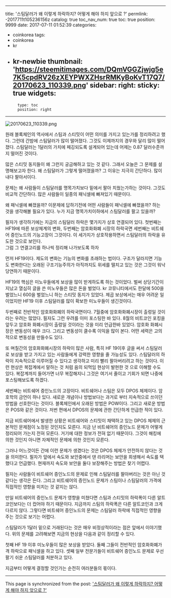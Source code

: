 
---
title: '스팀달러가 왜 이렇게 하락하지? 어떻게 해야 하지 앞으로 ?'
permlink: -2017711t105236156z
catalog: true
toc_nav_num: true
toc: true
position: 9999
date: 2017-07-11 01:52:39
categories:
- coinkorea
tags:
- coinkorea
- kr
- kr-newbie
thumbnail: 'https://steemitimages.com/DQmVGGZjwjg5e7K5cpdRV26zXEYPWXZHsrRMKyBoKvT17Q7/20170623_110339.png'
sidebar:
    right:
        sticky: true
widgets:
    -
        type: toc
        position: right
---


![20170623_110339.png](https://steemitimages.com/DQmVGGZjwjg5e7K5cpdRV26zXEYPWXZHsrRMKyBoKvT17Q7/20170623_110339.png)

원래 블록체인의 역사에서 스팀과 스티밋이 어떤 의미를 가지고 있는가를 정리하려고 했다. 그런데 간밤에 스팀달러가 많이 떨어졌다. 그것도 이제까지의 경우와 달리 많이 떨어졌다. 스팀달러는 1달러의 가치에 페깅되도록 설계되어 있는데 어제는 0.87 달러수준까지 떨어진 것이다. 

많은 스티밋 동지들이 왜 그런지 궁금해하고 있는 것 같다. 그래서 오늘은 그 문제를 설명해보고자 한다. 
왜 스팀달러가 그렇게 떨어졌을까? 그 이유는 지극히 간단하다. 많이 내다 팔아서이다. 

문제는 왜 사람들이 스팀달러를 명목가치보다 밑에서 팔아 치웠는가하는 것이다. 그것도 비교적 간단하다. 많은 사람들이 일종의 패닉셀에 빠져있기 때문이다.  

왜 패닉셀에 빠졌을까? 이문제에 답하기전에 어떤 사람들이 패닉셀에 빠졌을까? 하는 것을 생각해볼 필요가 있다. 누가 지금 명목가치이하에서 스팀달러를 팔고 있을까?

필자가 생각하기에는 지금의 스팀달러 하락은 몇가지가 상호 연결되어 있다. 첫번째는 HF19에 따른 보상체계의 변화, 두번째는 암호화화폐 시장의 하락국면 세번째는 비트쉐어 증인노드의 기능고장이 그것이다. 이 세가지가 상호작용하면서 스팀달러의 하락을 유도한 것으로 보인다.  
그럼 그 연결고리를 하나씩 정리해 나가보도록 하자  

먼저 HF19이다. 제도의 변화는 기능의 변화를 초래하는 법이다. 구조가 달라지면 기능도 변화한다는 오래된 구조기능주의가 아직까지도 위세를 떨치고 있는 것은 그것이 워낙 당연하기 때문이다. 

HF19의 핵심은 미노우들에게 보상을 많이 받게하도록 하는 것이었다. 벌써 상당기간이 지났고 열심히 글을 쓴 미노우들은 많은 돈을 벌었다. kr 코뮤니티에서도 한달에 500을 벌었느니 600을 벌었느니 하는 스티밋 동지가 있었다. 제곱 보상에서는 매우 어려운 일이었지만 HF19 이후 스팀달러를 많이 확보한 미노우들이 생긴것이다. 

두번째로 전반적인 암호화화폐의 하락국면이다. 
7월중에 암호화화폐시장이 출렁일 것이라는 우려는 많았다. 필자도 그런 우려를 이미 포스팅한 바 있다. 8월의 비트코인 포킹을 앞두고 암호화 화폐시장이 출렁일 것이라는 것을 미리 언급한바 있었다. 암호화 화폐시장은 변동성이 매우 크다. 그리고 변동성이 클수록 이익을 많이 본다. 어떤 세력은 고의적으로 변동성을 만들수도 있다. 

또 며칠간의 암호화화폐시장의 하락이 많은 사람, 특히 HF 19이후 글을 써서 스팀달러로 보상을 받고 가지고 있는 사람들에게 강력한 영향을 줄 가능성도 있다. 스팀달러의 하락이 지속적으로 이루어질 수 있다고 생각하고 미리 빨리 팔아버리려고 하는 것이다. 이런 현상은 복잡계에서 말하는 것 처럼 음의 되먹임 현상이 발현한 것 으로 이해할 수도 있다. 복잡계까지 들어가면 너무 복잡해지니 그것은 여기서 줄이고 기회가 되면 나중에  포스팅해보도록 하겠다. 

세번째는 비트쉐어 증인노드의 고장이다. 비트쉐어나 스팀은 모두 DPOS 체제이다. 암호학의 금언이  하나 있다. 새로운 개념이나 방법보다는 과거로 부터 지속적으로 쓰이던 방법을 선호한다는 것이다. 블록체인에서 오래된 방법은 POW이다. 그리고 새로운 방법은 POS와 같은 것이다. 저번 편에서 DPOS의 문제에 관한 간단하게 언급한 적이 있다. 

지금 비트쉐어에서 발생한 상황은 비트쉐어와 스티밋이 채택하고 있는 DPOS 체제의 근본적인 문제점이 노정된 것인지도 모른다. 지금 난 비트쉐어의 증인노드 문제가 어떻게 정리되어 가는지 전혀 모른다. 거기에 대한 정보가 전혀 없기 때문이다. 그것이 해킹에 의한 것인지 아니면 자체적인 문제에 의한 것인지 모른다. 

그러나 어느것이든 간에 이런 문제가 생겼다는 것은 DPOS 체제가 안전하지 않다는 것을 의미한다. 필자가 앞에서 속도와 보안중에서 댄 라리머는 보안을 희생해서 속도를 택했다고 언급했다. 현재까지 속도와 보안을 둘다 보장해주는 방법은 찾기 어렵다. 

필자는 사람들이 비트쉐어 증인노드의 문제로 인해 스팀달러를 팔아버리는 것은 아닌 것 같다는 생각은 든다. 그리고 비트쉐어의 증인노드 문제가 스팀이나 스팀달러의 가격에 직접적인 영향을 미치는 것 같지는 않다. 

만일 비트쉐어의 증인노드 문제가 영향을 미쳤다면 스팀과 스티밋의 하락폭이 다른 알트코인보다는 더 컸어야 하기 때문이다. 지금까지 스팀의 하락폭은 다른 알트코인과 크게 다르지 않다. 그렇다면 비트쉐어 증인노드의 문제는 스팀달러 하락에 직접적인 영향을 주는 것으로 보기는 어렵다. 

스팀달러가 1달러 밑으로 거래된다는 것은 매우 비정상적이라는 점은 앞에서 이야기했다. 위의 문제를 고려해보면 지금의 현상을 다음과 같이 정리할 수 있다. 

첫째 HF 19 이후 미노우들이 많은 보상을 받았다. 
둘째 그들이 전반적인 암호화화폐가격 하락으로 패닉셀을 하고 있다. 
셋째 일부 전문가들이 비트쉐어 증인노드 문제로 우선 팔기 쉬운 스팀달러를 처분하고 있다. 

지금부터 어떻게 결정할 것인가는 순전히 여러분들의 몫이다.

- - -

This page is synchronized from the post: ['스팀달러가 왜 이렇게 하락하지? 어떻게 해야 하지 앞으로 ?'](https://steemit.com/@oldstone/-2017711t105236156z)

